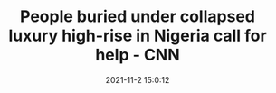 ---
"title": "People buried under collapsed luxury high-rise in Nigeria call for help - CNN"
"date": "2021-11-2 15:0:12"
"feed_name": "GOOGLENEWSCONSTRUCTION"
"feed_website": "https://news.google.com/search?q=construction%2Bincident&hl=en-US&gl=US&ceid=US:en"
"feed_rss": "https://news.google.com/rss/search?q=construction%2Bincident&hl=en-US&gl=US&ceid=US:en"
"link": "https://www.cnn.com/2021/11/02/africa/lagos-nigeria-building-collapse-rescue-intl/index.html"
"source": "{'href': 'https://www.cnn.com', 'title': 'CNN'}"
"file": "_posts/2021-1-1-1f4cac2e6a313f29545fe4fc7aa1223a92e14c89.md"
"accident": "0"
"drilling": "0"
"dead": "0"
"injured": "0"
"arrested": "0"
"place": "unknown place"
"where": "unknown site"
"causes": "unknown"
"place_uri": "unknown place"
---